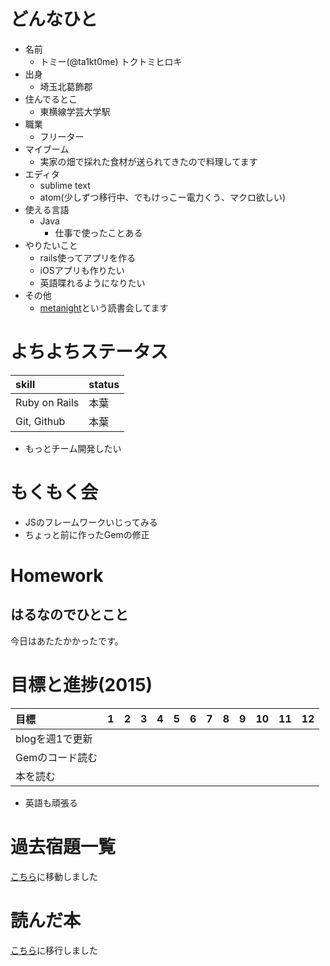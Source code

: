# どんなひと

* 名前
  * トミー(@ta1kt0me) トクトミヒロキ
* 出身
  * 埼玉北葛飾郡
* 住んでるとこ
  * 東横線学芸大学駅
* 職業
  * フリーター
* マイブーム
  * 実家の畑で採れた食材が送られてきたので料理してます
* エディタ
  * sublime text
  * atom(少しずつ移行中、でもけっこー電力くう、マクロ欲しい)
* 使える言語
  * Java
    * 仕事で使ったことある
* やりたいこと
  * rails使ってアプリを作る
  * iOSアプリも作りたい
  * 英語喋れるようになりたい
* その他
  * [metanight](http://e-g-d.doorkeeper.jp/events/17057)という読書会してます

# よちよちステータス

| skill         | status |
|:--------------|:-------|
| Ruby on Rails | 本葉     |
| Git, Github   | 本葉     |

* もっとチーム開発したい

# もくもく会

- JSのフレームワークいじってみる
- ちょっと前に作ったGemの修正

# Homework

## はるなのでひとこと

今日はあたたかかったです。

# 目標と進捗(2015)

| 目標         | 1 | 2 | 3 | 4 | 5 | 6 | 7 | 8 | 9 | 10 | 11 | 12 |
|:-----------|:--|:--|:--|:--|:--|:--|:--|:--|:--|:---|:---|:---|
| blogを週1で更新 |   |   |   |   |   |   |   |   |   |    |    |    |
| Gemのコード読む  |   |   |   |   |   |   |   |   |   |    |    |    |
| 本を読む       |   |   |   |   |   |   |   |   |   |    |    |    |

* 英語も頑張る

# 過去宿題一覧

[こちら](https://gist.github.com/ta1kt0me/88bfa71e45d6ff39e352)に移動しました

# 読んだ本

[こちら](https://gist.github.com/ta1kt0me/188875121e3d246aaf42)に移行しました

